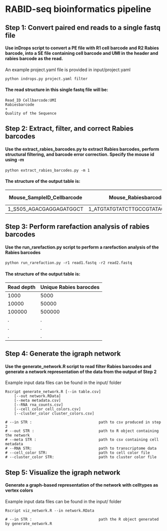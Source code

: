 # RABID-seq bioinformatics pipeline

## Step 1: Convert paired end reads to a single fastq file

#### Use inDrops script to convert a PE file with R1 cell barcode and R2 Rabies barcode, into a SE file containing cell barcode and UMI in the header and rabies barcode as the read.

An example project.yaml file is provided in input/project.yaml 

    python indrops.py project.yaml filter 
      
#### The read structure in this single fastq file will be:
    Read_ID Cellbarcode:UMI  
    Rabiesbarcode  
    +  
    Quality of the Sequence  

## Step 2: Extract, filter, and correct Rabies barcodes
#### Use the extract_rabies_barcodes.py to extract Rabies barcodes, perform structural filtering, and barcode error correction. Specify the mouse id using -m
	python extract_rabies_barcodes.py -m 1
	
#### The structure of the output table is: 
Mouse_SampleID_Cellbarcode | Mouse_Rabiesbarcode | UMI counts
------------ | ------------- | --------------
1_S505_AGACGAGGAGATGGCT	 | 1_ATGTATGTATCTTGCCGTATACATGCAG | 29

## Step 3: Perform rarefaction analysis of rabies barcodes
#### Use the run_rarefaction.py script to perform a rarefaction analysis of the Rabies barcodes

	python run_rarefaction.py -r1 read1.fastq -r2 read2.fastq
	
#### The structure of the output table is: 
Read depth | Unique Rabies barocdes
------------ | ------------- 
1000 | 5000
10000 | 50000
100000 | 500000
.|.
.|.
.|.

## Step 4: Generate the igraph network 
#### Use the generate_network.R script to read filter Rabies barcodes and generate a network representation of the data from the output of Step 2 

Example input data files can be found in the input/ folder

	Rscript generate_network.R [--in table.csv] 
		[--out network.RData]
		[--meta metadata.csv]
		[--RNA rna_counts.csv] 
		[--cell_color cell_colors.csv]
		[--cluster_color cluster_colors.csv]

	# --in STR :                              path to csv produced in step 2
	# --out STR :                             path to R object containing the network 
	# --meta STR :                            path to csv containing cell metadata
	# --RNA STR:                              path to transcriptome data
	# --cell_color STR:                       path to cell color file
	# --cluster_color STR:                    path to cluster color file

## Step 5: Visualize the igraph network 
#### Generate a graph-based representation of the network with celltypes as vertex colors

Example input data files can be found in the input/ folder

	Rscript viz_network.R --in network.RData
	
	# --in STR :                              path the R object generated by generate_network.R

